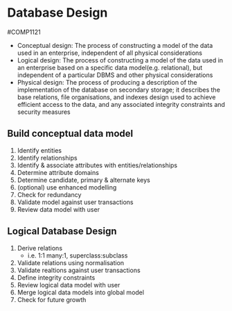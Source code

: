 # Database Design
#COMP1121
- Conceptual design:
	The process of constructing a model of the data used in an enterprise, independent of all physical considerations
- Logical design:
	The process of constructing a model of the data used in an enterprise based on a specific data model(e.g. relational), but independent of a particular DBMS and other physical considerations
- Physical design:
	The process of producing a description of the implementation of the database on secondary storage; it describes the base relations, file organisations, and indexes design used to achieve efficient access to the data, and any associated integrity constraints and security measures

## Build conceptual data model
1. Identify entities
2. Identify relationships
3. Identify & associate attributes with entities/relationships
4. Determine attribute domains
5. Determine candidate, primary & alternate keys
6. (optional) use enhanced modelling
7. Check for redundancy
8. Validate model against user transactions
9. Review data model with user

## Logical Database Design
1. Derive relations
	- i.e. 1:1 many:1, superclass:subclass
2. Validate relations using normalisation
3. Validate realtions against user transactions
4. Define integrity constraints
5. Review logical data model with user
6. Merge logical data models into global model
7. Check for future growth

